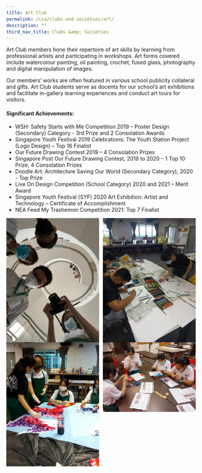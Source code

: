 ```yaml
---
title: Art Club
permalink: /cca/clubs-and-societies/art/
description: ""
third_nav_title: Clubs &amp; Societies
---
```

Art Club members hone their repertoire of art skills by learning from professional artists and participating in workshops. Art forms covered include watercolour painting, oil painting, crochet, fused glass, photography and digital manipulation of images.

Our members’ works are often featured in various school publicity collateral and gifts. Art Club students serve as docents for our school’s art exhibitions and facilitate in-gallery learning experiences and conduct art tours for visitors. 

#### **Significant Achievements:**
* WSH: Safety Starts with Me Competition 2019 – Poster Design (Secondary) Category - 3rd Prize and 2 Consolation Awards
* Singapore Youth Festival 2019 Celebrations: The Youth Station Project (Logo Design) – Top 16 Finalist
* Our Future Drawing Contest 2019 – 4 Consolation Prizes
* Singapore Post Our Future Drawing Contest, 2019 to 2020 – 1 Top 10 Prize, 4 Consolation Prizes
* Doodle Art: Architecture Saving Our World (Secondary Category), 2020 - Top Prize
* Live On Design Competition (School Category) 2020 and 2021 – Merit Award
* Singapore Youth Festival (SYF) 2020 Art Exhibition: Artist and Technology – Certificate of Accomplishment
* NEA Feed My Trashemon Competition 2021: Top 7 Finalist

<img src="/images/art1.jpg" style="width:49%" align="left">
<img src="/images/art2.jpg" style="width:49%" align="right">

<br clear="left">

<img src="/images/art3.jpg" style="width:49%" align="left">
<img src="/images/art4.jpg" style="width:49%" align="right">